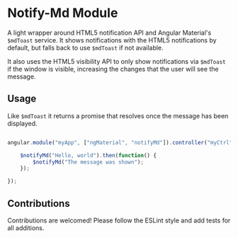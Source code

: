 # Notify-Md Module

A light wrapper around HTML5 notification API and Angular Material's
`$mdToast` service. It shows notifications with the HTML5 notifications by
default, but falls back to use `$mdToast` if not available.

It also uses the HTML5 visibility API to only show notifications via `$mdToast`
if the window is visible, increasing the changes that the user will see the
message.


## Usage

Like `$mdToast` it returns a promise that resolves once the message
has been displayed.

```javascript

angular.module("myApp", ["ngMaterial", "notifyMd"]).controller("myCtrl", function("$notifyMd") {

    $notifyMd("Hello, world").then(function() {
        $notifyMd("The message was shown");
    });

});

```

## Contributions

Contributions are welcomed! Please follow the ESLint style and add tests
for all additions.
